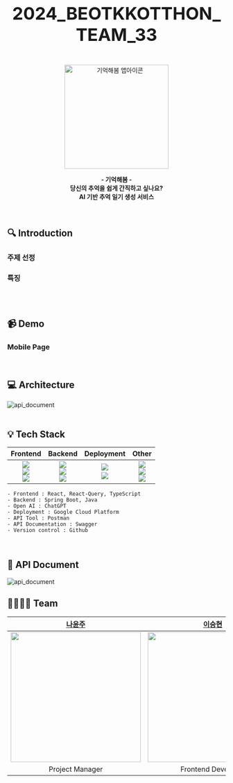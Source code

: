 <p align="center">
  <strong style="font-size: 40px">
2024_BEOTKKOTTHON_TEAM_33 
  </strong>
</p>
<br>
<p align="center">
  <img width="240" alt="기억해봄 앱아이콘" src="https://raw.githubusercontent.com/goormthon-Univ/2024_BEOTKKOTTHON_TEAM_33_BE/d07009844e4c9e2d0ec1694b5227946779147d4f/assets/logo.svg">
</p>

<p align="center">
  <strong>
    - 기억해봄 -
    <br>
    당신의 추억을 쉽게 간직하고 싶나요?
    <br>
    AI 기반 추억 일기 생성 서비스
  </strong>
</p>
<br>



## 🔍 Introduction

### 주제 선정

### 특징

  <br><br>



## 📹 Demo


### Mobile Page
<br>



## 💻 Architecture
<img alt="api_document" src = "https://github.com/goormthon-Univ/2024_BEOTKKOTTHON_TEAM_33_BE/blob/yeonjae/assets/%EC%8A%A4%ED%81%AC%EB%A6%B0%EC%83%B7%202024-03-22%20%EC%98%A4%ED%9B%84%2010.56.01.png?raw=true" />
<br><br>



## 💡 Tech Stack
|                                                                                                                                                                      Frontend                                                                                                                                                                       |                                                                                                                                                                                                                                                                              Backend                                                                                                                                                                                                                                                                               |                                                                                                         Deployment                                                                                                          |Other|
|:---------------------------------------------------------------------------------------------------------------------------------------------------------------------------------------------------------------------------------------------------------------------------------------------------------------------------------------------------:|:------------------------------------------------------------------------------------------------------------------------------------------------------------------------------------------------------------------------------------------------------------------------------------------------------------------------------------------------------------------------------------------------------------------------------------------------------------------------------------------------------------------------------------------------------------------:|:---------------------------------------------------------------------------------------------------------------------------------------------------------------------------------------------------------------------------:|:------:|
| <img src="https://img.shields.io/badge/React-61DBFB?style=flat-square&logo=React&logoColor=white"/></a><br><img src="https://img.shields.io/badge/React Query-FF475A?style=flat-square&logo=React Query&logoColor=white"/></a><br><img src="https://img.shields.io/badge/TypeScript-3776AB?style=flat-square&logo=TypeScript&logoColor=white"/></a> |<img src="https://img.shields.io/badge/Spring Boot-6DB33F?style=flat-square&logo=Spring Boot&logoColor=white"/></a><br><img src="https://img.shields.io/badge/Java-007396?style=flat-square&logo=Java&logoColor=white"/></a><br><img src="https://img.shields.io/badge/ChatGPT-74AA9C?style=flat-square&logo=OpenAI&logoColor=white"/></a>| <img src="https://img.shields.io/badge/gcp-4285F4?style=for-the-badge&logo=googlecloud&logoColor=white"><a/><br/><img src="https://img.shields.io/badge/vercel-000000?style=for-the-badge&logo=vercel&logoColor=white"><a/> |<img src="https://img.shields.io/badge/Postman-FF6C37?style=flat-square&logo=Postman&logoColor=white"/></a><br><img src="https://img.shields.io/badge/Swagger-85EA2E?style=flat-square&logo=Swagger&logoColor=white"/></a><br><img src="https://img.shields.io/badge/Github-111011?style=flat-square&logo=Github&logoColor=white"/></a>

```
- Frontend : React, React-Query, TypeScript
- Backend : Spring Boot, Java
- Open AI : ChatGPT
- Deployment : Google Cloud Platform
- API Tool : Postman
- API Documentation : Swagger
- Version control : Github
```
<br>



## 📗 API Document
<img alt="api_document" src = "" />


## 👨‍👩‍👧‍👧 Team

|           [나윤주]()           |                                                             [이승현](https://github.com/seungsimdang)                                                              | [박재현](https://github.com/JaeHyun137?tab=overview&from=2024-03-01&to=2024-03-23) | [최기웅](https://github.com/giwoong01) |                                                                 [정연재](https://github.com/zzangjyj0818)                                                                 |               [한예은]()               |
|:---------------------------:|:---------------------------------------------------------------------------------------------------------------------------------------------------------------:|:--------------------------------:|:---------------------------------:|:----------------------------------------------------------------------------------------------------------------------------------------------------------------------:|:-----------------------------------:|
| <img width = "300" src =""> |  <img width = "300" src ="https://github.com/goormthon-Univ/2024_BEOTKKOTTHON_TEAM_33_BE/blob/yeonjae/assets/93538221.jpg?raw=true">    |    <img width = "300" src ="">    |     <img width = "300" src ="https://github.com/goormthon-Univ/2024_BEOTKKOTTHON_TEAM_33_BE/blob/yeonjae/assets/KakaoTalk_Photo_2024-03-22-22-08-48.jpeg?raw=true">     |    <img width = "300" src ="https://github.com/goormthon-Univ/2024_BEOTKKOTTHON_TEAM_33_BE/blob/yeonjae/assets/KakaoTalk_Photo_2024-02-17-18-02-06.jpeg?raw=true">     |<img width = "300" src ="">
|       Project Manager       |                                                                       Frontend Developer                                                                        |        Frontend Developer        |         Backend Developer         |                                                                           Backend Developer                                                                            |           Designer     |